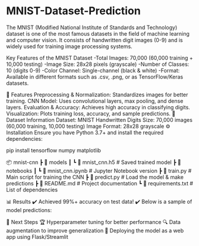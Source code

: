 # MNIST-Dataset-Prediction
The MNIST (Modified National Institute of Standards and Technology) dataset is one of the most famous datasets in the field of machine learning and computer vision. It consists of handwritten digit images (0-9) and is widely used for training image processing systems.

Key Features of the MNIST Dataset -Total Images: 70,000 (60,000 training + 10,000 testing) -Image Size: 28x28 pixels (grayscale) -Number of Classes: 10 (digits 0-9) -Color Channel: Single-channel (black & white) -Format: Available in different formats such as .csv, .png, or as TensorFlow/Keras datasets.

🚀 Features
Preprocessing & Normalization: Standardizes images for better training.
CNN Model: Uses convolutional layers, max pooling, and dense layers.
Evaluation & Accuracy: Achieves high accuracy in classifying digits.
Visualization: Plots training loss, accuracy, and sample predictions.
📌 Dataset Information
Dataset: MNIST Handwritten Digits
Size: 70,000 images (60,000 training, 10,000 testing)
Image Format: 28x28 grayscale
⚙️ Installation
Ensure you have Python 3.7+ and install the required dependencies:

pip install tensorflow numpy matplotlib


📦 mnist-cnn
 ┣ 📂 models
 ┃ ┗ 📜 mnist_cnn.h5  # Saved trained model
 ┣ 📂 notebooks
 ┃ ┗ 📜 mnist_cnn.ipynb  # Jupyter Notebook version
 ┣ 📜 train.py  # Main script for training the CNN
 ┣ 📜 predict.py  # Load the model & make predictions
 ┣ 📜 README.md  # Project documentation
 ┗ 📜 requirements.txt  # List of dependencies


📊 Results
✔️ Achieved 99%+ accuracy on test data!
✔️ Below is a sample of model predictions:

📌 Next Steps
🏆 Hyperparameter tuning for better performance
🔍 Data augmentation to improve generalization
🚀 Deploying the model as a web app using Flask/Streamlit
